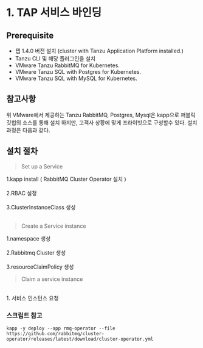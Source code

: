# 1. TAP 서비스 바인딩
## Prerequisite
- 탭 1.4.0 버전 설치 (cluster with Tanzu Application Platform installed.)
- Tanzu CLI 및 해당 플러그인을 설치
- VMware Tanzu RabbitMQ for Kubernetes.
- VMware Tanzu SQL with Postgres for Kubernetes.
- VMware Tanzu SQL with MySQL for Kubernetes.

## 참고사항
위 VMware에서 제공하는 Tanzu RabbitMQ, Postgres, Mysql은 kapp으로 퍼블릭 깃헙의 소스를 통해  설치 하지만,
고객사 상황에 맞게 프라이빗으로 구성할수 있다. 설치 과정은 다음과 같다.


## 설치 절차

> Set up a Service

1.kapp install ( RabbitMQ Cluster Operator 설치 )
<br><br>
2.RBAC 설정
<br><br>
3.ClusterInstanceClass 생성
<br><br>

> Create a Service instance

1.namespace 생성
<br><br>
2.Rabbitmq Cluster 생성
<br><br>
3.resourceClaimPolicy 생성

> Claim a service instance
<br>
1. 서비스 인스턴스 요청



### 스크립트 참고

```
kapp -y deploy --app rmq-operator --file https://github.com/rabbitmq/cluster-operator/releases/latest/download/cluster-operator.yml
```
